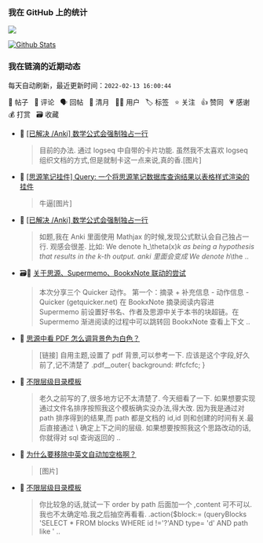 ### 我在 GitHub 上的统计

<a title="Hits" target="_blank" href="https://github.com/Crowds21/Crowds21"><img src="https://hits.b3log.org/crowds21/crowds21.svg"></a>

[![Github Stats](https://github-readme-stats.vercel.app/api?username=crowds21&theme=tokyonight&show_icons=true)](https://github.com/crowds21)

<!--events start -->

### 我在链滴的近期动态

每天自动刷新，最近更新时间：`2022-02-13 16:00:44`

📝 帖子 &nbsp; 💬 评论 &nbsp; 🗣 回帖 &nbsp; 🌙 清月 &nbsp; 👨‍💻 用户 &nbsp; 🏷️ 标签 &nbsp; ⭐️ 关注 &nbsp; 👍 赞同 &nbsp; 💗 感谢 &nbsp; 💰 打赏 &nbsp; 🗃 收藏

* 💬 [[已解决 /Anki] 数学公式会强制独占一行](https://ld246.com/article/1644424703159/comment/1644673340589#comments)

  > 目前的办法. 通过 logseq 中自带的卡片功能. 虽然我不太喜欢 logseq 组织文档的方式,但是就制卡这一点来说,真的香.[图片]
* 💬 [[思源笔记挂件] Query: 一个将思源笔记数据库查询结果以表格样式渲染的挂件](https://ld246.com/article/1644488199963/comment/1644503426080#comments)

  > 牛逼[图片]
* 📝 [[已解决 /Anki] 数学公式会强制独占一行](https://ld246.com/article/1644424703159)

  > 如题,我在 Anki 里面使用 Mathjax 的时候,发现公式默认会自己独占一行. 观感会很差. 比如: We denote h_\theta(x)_k as being a hypothesis that results in the k-th output. anki 里面会变成 We denote h_\the ..
* 🗃📝 [关于思源、Supermemo、BookxNote 联动的尝试](https://ld246.com/article/1641054269232)

  > 本次分享三个 Quicker 动作。 第一个：摘录 + 补充信息 - 动作信息 - Quicker (getquicker.net) 在 BookxNote 摘录阅读内容进 Supermemo 前设置好书名、作者及思源中关于本书的块超链。在 Supermemo 渐进阅读的过程中可以跳转回 BookxNote 查看上下文 ..
* 💬 [思源中看 PDF 怎么调背景色为白色？](https://ld246.com/article/1643508154869/comment/1643790921439#comments)

  > [链接] 自用主题,设置了 pdf 背景,可以参考一下. 应该是这个字段,好久前了,记不清楚了 .pdf__outer{ background: #fcfcfc; }
* 💬 [不限层级目录模板](https://ld246.com/article/1632302122435/comment/1643024308022#comments)

  > 老久之前写的了,很多地方记不太清楚了. 今天细看了一下. 如果想要实现通过文件名排序按照我这个模板确实没办法,得大改. 因为我是通过对 path 排序得到的结果,而 path 都是文档的 id,id 则和创建的时间有关.最后直接通过 \ 确定上下之间的层级. 如果想要按照我这个思路改动的话,你就得对 sql 查询返回的 ..
* 💬 [为什么要移除中英文自动加空格啊？](https://ld246.com/article/1642254953721/comment/1642603617075#comments)

  > [图片]
* 💬 [不限层级目录模板](https://ld246.com/article/1632302122435/comment/1642603484817#comments)

  > 你比较急的话,就试一下 order by path 后面加一个 ,content 可不可以. 我也不太确定哈.我之后抽空再看看. .action{$block:= (queryBlocks 'SELECT * FROM blocks WHERE id !='?'AND type= 'd' AND path like ' ..


<!--events end -->
